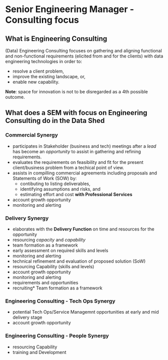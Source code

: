 # Senior Engineering Manager - Consulting focus

## What is Engineering Consulting

(Data) Engineering Consulting focuses on gathering and aligning functional and
non-functional requirements (elicited from and for the clients) with data
engineering technologies in order to:

- resolve a client problem,
- improve the existing landscape, or,
- enable new capability.

**Note**: space for innovation is not to be disregarded as a 4th possible
outcome.

## What does a SEM with focus on Engineering Consulting do in the Data Shed

### Commercial Synergy

- participates in Stakeholder (business and tech) meetings after a _lead_ has
  become an _opportunity_ to assist in gathering and refining requirements.
- evaluates the requirements on feasibility and fit for the present
  client/business problem from a techical point of view.
- assists in compilling commercial agreements including proposals and Statements
  of Work (SOW) by:
  - contibuting to listing deliverables,
  - identifying assumptions and risks, and
  - estimating effort and cost **with Professional Services**
- account growth opportunity
- monitoring and alerting

### Delivery Synergy

- elaborates with the **Delivery Function** on time and resources for the
  opportunity
- resourcing _capacity_ and _capability_
- team formation as a framework
- early assessment on required skills and levels
- monitoring and alerting
- technical refinement and evaluation of proposed solution (SoW)
- resourcing Capability (skills and levels) 
- account growth opportunity
- monitoring and alerting
- requirements and opportunities
- recruiting* Team formation as a framework

### Engineering Consulting - Tech Ops Synergy

- potential Tech Ops/Service Managemnt opportunities at early and mid delivery 
  stage
- account growth opportunity

### Engineering Consulting - People Synergy

- resourcing Capability
- training and Development